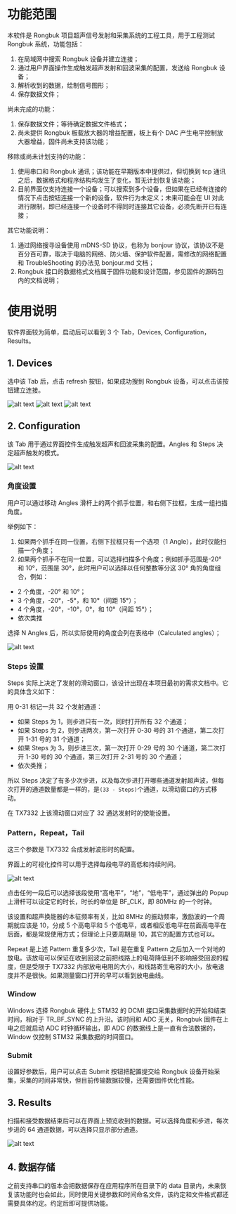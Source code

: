 # 功能范围

本软件是 Rongbuk 项目超声信号发射和采集系统的工程工具，用于工程测试 Rongbuk 系统，功能包括：

1. 在局域网中搜索 Rongbuk 设备并建立连接；
2. 通过用户界面操作生成触发超声发射和回波采集的配置，发送给 Rongbuk 设备；
3. 解析收到的数据，绘制信号图形；
4. 保存数据文件；

尚未完成的功能：

1. 保存数据文件；等待确定数据文件格式；
2. 尚未提供 Rongbuk 板载放大器的增益配置，板上有个 DAC 产生电平控制放大器增益，固件尚未支持该功能；

移除或尚未计划支持的功能：

1. 使用串口和 Rongbuk 通讯；该功能在早期版本中提供过，但切换到 tcp 通讯之后，数据格式和程序结构均发生了变化，暂无计划恢复该功能；
2. 目前界面仅支持连接一个设备；可以搜索到多个设备，但如果在已经有连接的情况下点击按钮连接一个新的设备，软件行为未定义；未来可能会在 UI 对此进行限制，即已经连接一个设备时不得同时连接其它设备，必须先断开已有连接；

其它功能说明：

1. 通过网络搜寻设备使用 mDNS-SD 协议，也称为 bonjour 协议，该协议不是百分百可靠，取决于电脑的网络、防火墙、保护软件配置，需修改的网络配置和 TroubleShooting 的办法见 bonjour.md 文档；
2. Rongbuk 接口的数据格式文档属于固件功能和设计范围，参见固件的源码包内的文档说明；

# 使用说明

软件界面较为简单，启动后可以看到 3 个 Tab，Devices, Configuration，Results。

## 1. Devices

选中该 Tab 后，点击 refresh 按钮，如果成功搜到 Rongbuk 设备，可以点击该按钮建立连接。

![alt text](images/image001.png)
![alt text](images/image002.png)
![alt text](images/image003.png)

## 2. Configuration

该 Tab 用于通过界面控件生成触发超声和回波采集的配置。Angles 和 Steps 决定超声触发的模式。

![alt text](images/image004.png)

### 角度设置

用户可以通过移动 Angles 滑杆上的两个抓手位置，和右侧下拉框，生成一组扫描角度。

举例如下：

1. 如果两个抓手在同一位置，右侧下拉框只有一个选项（1 Angle），此时仅能扫描一个角度；
2. 如果两个抓手不在同一位置，可以选择扫描多个角度；例如抓手范围是-20° 和 10°，范围是 30°，此时用户可以选择以任何整数等分这 30° 角的角度组合，例如：

- 2 个角度，-20° 和 10°；
- 3 个角度，-20°，-5°，和 10°（间距 15°）；
- 4 个角度，-20°，-10°，0°，和 10°（间距 15°）；
- 依次类推

选择 N Angles 后，所以实际使用的角度会列在表格中（Calculated angles）；

![alt text](images/image005.png)

### Steps 设置

Steps 实际上决定了发射的滑动窗口，该设计出现在本项目最初的需求文档中。它的具体含义如下：

用 0-31 标记一共 32 个发射通道：

- 如果 Steps 为 1，则步进只有一次，同时打开所有 32 个通道；
- 如果 Steps 为 2，则步进两次，第一次打开 0-30 号的 31 个通道，第二次打开 1-31 号的 31 个通道；
- 如果 Steps 为 3，则步进三次，第一次打开 0-29 号的 30 个通道，第二次打开 1-30 号的 30 个通道，第三次打开 2-31 号的 30 个通道；
- 依次类推；

所以 Steps 决定了有多少次步进，以及每次步进打开哪些通道发射超声波，但每次打开的通道数量都是一样的，是`(33 - Steps)`个通道，以滑动窗口的方式移动。

在 TX7332 上该滑动窗口对应了 32 通达发射时的使能设置。

### Pattern，Repeat，Tail

这三个参数是 TX7332 合成发射波形时的配置。

界面上的可视化控件可以用于选择每段电平的高低和持续时间。

![alt text](images/image006.png)

点击任何一段后可以选择该段使用“高电平”，“地”，“低电平”，通过弹出的 Popup 上滑杆可以设定它的时长，时长的单位是 BF_CLK，即 80MHz 的一个时钟。

该设置和超声换能器的本征频率有关，比如 8MHz 的振动频率，激励波的一个周期就应该是 10，分成 5 个高电平和 5 个低电平，或者相反低电平在前面高电平在后面，都是常规使用方式；但理论上只要周期是 10，其它的配置方式也可以。

Repeat 是上述 Pattern 重复多少次，Tail 是在重复 Pattern 之后加入一个对地的放电。该放电可以保证在收到回波之前把线路上的电荷降低到不影响接受回波的程度，但是受限于 TX7332 内部放电电阻的大小，和线路寄生电容的大小，放电速度并不是很快。如果测量窗口打开的早可以看到放电曲线。

### Window

Windows 选择 Rongbuk 硬件上 STM32 的 DCMI 接口采集数据时的开始和结束时间，相对于 TR_BF_SYNC 的上升沿。该时间和 ADC 无关，Rongbuk 固件在上电之后就启动 ADC 时钟循环输出，即 ADC 的数据线上是一直有合法数据的，Window 仅控制 STM32 采集数据的时间窗口。

### Submit

设置好参数后，用户可以点击 Submit 按钮把配置提交给 Rongbuk 设备开始采集，采集的时间非常快，但目前传输数据较慢，还需要固件优化性能。

## 3. Results

扫描和接受数据结束后可以在界面上预览收到的数据。可以选择角度和步进，每次步进的 64 通道数据，可以选择只显示部分通道。

![alt text](images/image007.png)

## 4. 数据存储

之前支持串口的版本会把数据保存在应用程序所在目录下的 data 目录内，未来恢复该功能时也会如此，同时使用关键参数和时间命名文件，该约定和文件格式都还需要具体约定。约定后即可提供功能。
